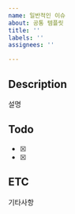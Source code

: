 ```yaml
---
name: 일반적인 이슈
about: 공통 템플릿
title: ''
labels: ''
assignees: ''

---
```


## Description
설명

## Todo
- [x]
- [x]

## ETC
기타사항

